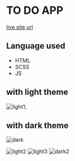 # TO DO APP

[live site url](https://clever-heyrovsky-d0abf9.netlify.app/)

## Language used

* HTML
* SCSS
* JS

## with light theme
![light1](https://user-images.githubusercontent.com/68110471/99618198-e865e000-2a46-11eb-99b2-8ae29e585ac6.png);


## with dark theme
![dark](https://user-images.githubusercontent.com/68110471/99618070-af2d7000-2a46-11eb-9f2f-520477d322f6.png)



![light2](https://user-images.githubusercontent.com/68110471/99618327-25ca6d80-2a47-11eb-9ec0-ffb222be9c96.png)
![light3](https://user-images.githubusercontent.com/68110471/99618330-26630400-2a47-11eb-8fd2-e8fddfb3330e.png)
![dark2](https://user-images.githubusercontent.com/68110471/99618335-282cc780-2a47-11eb-9840-9f959713f7d6.png)
